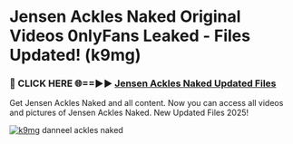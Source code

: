 # Jensen Ackles Naked Original Videos 0nlyFans Leaked - Files Updated! (k9mg)

<h3>🔴 CLICK HERE 🌐==►► <a href="https://tinyurl.com/up5wt9bj" rel="nofollow">Jensen Ackles Naked Updated Files</a></h3>

Get Jensen Ackles Naked and all content. Now you can access all videos and pictures of Jensen Ackles Naked. New Updated Files 2025!

[![k9mg](https://i.imgur.com/ABiUzMV.gif)](https://tinyurl.com/up5wt9bj)
danneel ackles naked